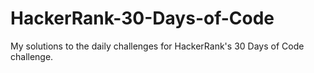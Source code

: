 # HackerRank-30-Days-of-Code
My solutions to the daily challenges for HackerRank's 30 Days of Code challenge.
